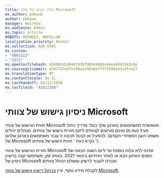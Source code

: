 ```yaml
---
title: ניסיון גישוש של צוותי Microsoft
ms.author: pebaum
author: pebaum
manager: mnirkhe
ms.audience: Admin
ms.topic: article
ROBOTS: NOINDEX, NOFOLLOW
localization_priority: Normal
ms.collection: Adm_O365
ms.custom:
- "9001513"
- "3572"
ms.openlocfilehash: 65888cd3d0447b7bf9894498bc64ead443345c8e
ms.sourcegitcommit: d3477d7e57e196aa195a6eff773f08a33cdfce27
ms.translationtype: MT
ms.contentlocale: he-IL
ms.lasthandoff: 03/12/2020
ms.locfileid: "42612348"
---
```

# <a name="microsoft-teams-exploratory-experience"></a>ניסיון גישוש של צוותי Microsoft

חווית הגישוש של צוותי Microsoft מאפשרת למשתמשים בארגון שלך בעלי מדריך כחול פעיל (עמ מ) ואינם מורשים לצוותים ליזום חוויית גישוש של צוותים. מנהלים יכולים להפעיל או לבטל תכונה זו עבור משתמשים בארגון שלהם. (משפט הענן המסחרי הקודם של Microsoft נקרא כעת ' חווית גישוש של צוותים ').

חוויית הגישוש של צוותי Microsoft זמינה ללא עלות נוספת עד ליום השנה הבאה של הסכם הארגון הבא או לאחר החידוש בינואר 2021. באותו זמן, משתמשי קצה ברשיון ניסיון של Microsoft יצטרכו לעבור לרשיון ששולם הכולל צוותים.

לקבלת מידע נוסף, עיין [בניהול רישיון גישוש של צוותי Microsoft](https://docs.microsoft.com/microsoftteams/teams-exploratory/).
